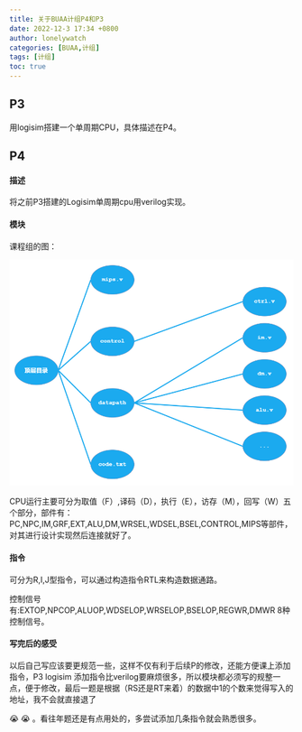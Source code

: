 ```yaml
---
title: 关于BUAA计组P4和P3
date: 2022-12-3 17:34 +0800
author: lonelywatch
categories: [BUAA,计组]
tags: [计组]
toc: true
---
```


## P3

用logisim搭建一个单周期CPU，具体描述在P4。

## P4

#### 描述

将之前P3搭建的Logisim单周期cpu用verilog实现。

#### 模块

课程组的图：

![module](/assets/img/co/p4/module.PNG)

CPU运行主要可分为取值（F）,译码（D），执行（E），访存（M），回写（W）五个部分，部件有：PC,NPC,IM,GRF,EXT,ALU,DM,WRSEL,WDSEL,BSEL,CONTROL,MIPS等部件，对其进行设计实现然后连接就好了。

#### 指令

可分为R,I,J型指令，可以通过构造指令RTL来构造数据通路。

控制信号有:EXTOP,NPCOP,ALUOP,WDSELOP,WRSELOP,BSELOP,REGWR,DMWR 8种控制信号。

#### 写完后的感受

以后自己写应该要更规范一些，这样不仅有利于后续P的修改，还能方便课上添加指令，P3 logisim 添加指令比verilog要麻烦很多，所以模块都必须写的规整一点，便于修改，最后一题是根据（RS还是RT来着）的数据中1的个数来觉得写入的地址，我不会就直接退了 

:sob: :sob: 。看往年题还是有点用处的，多尝试添加几条指令就会熟悉很多。

